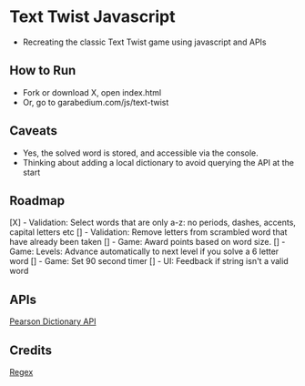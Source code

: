 # Text Twist Javascript
- Recreating the classic Text Twist game using javascript and APIs

## How to Run
- Fork or download X, open index.html
- Or, go to garabedium.com/js/text-twist

## Caveats
- Yes, the solved word is stored, and accessible via the console.
- Thinking about adding a local dictionary to avoid querying the API at the start

## Roadmap
[X] - Validation: Select words that are only a-z: no periods, dashes, accents, capital letters etc
	[] - Validation: Remove letters from scrambled word that have already been taken
[] - Game: Award points based on word size.
[] - Game: Levels: Advance automatically to next level if you solve a 6 letter word
[] - Game: Set 90 second timer
[] - UI: Feedback if string isn't a valid word

## APIs
[Pearson Dictionary API](http://developer.pearson.com/apis/dictionaries)

## Credits
[Regex](http://stackoverflow.com/questions/23476532/check-if-string-contains-only-letters-in-javascript)